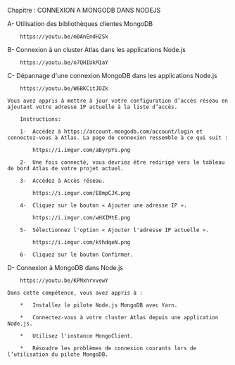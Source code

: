 Chapitre : CONNEXION A MONGODB DANS NODEJS

A-  Utilisation des bibliothèques clientes MongoDB

        https://youtu.be/m0AnEndH2Sk

B-  Connexion à un cluster Atlas dans les applications Node.js

        https://youtu.be/o7QHIUkM1aY

C-  Dépannage d'une connexion MongoDB dans les applications Node.js

        https://youtu.be/W6BKCitJDZk

    Vous avez appris à mettre à jour votre configuration d’accès réseau en ajoutant votre adresse IP actuelle à la liste d’accès.

        Instructions:

        1-  Accédez à https://account.mongodb.com/account/login et connectez-vous à Atlas. La page de connexion ressemble à ce qui suit :
            
            https://i.imgur.com/aByrpYs.png

        2-  Une fois connecté, vous devriez être redirigé vers le tableau de bord Atlas de votre projet actuel.

        3-  Accédez à Accès réseau.

            https://i.imgur.com/E8mpCJK.png
        
        4-  Cliquez sur le bouton « Ajouter une adresse IP ».

            https://i.imgur.com/wHXIMtE.png

        5-  Sélectionnez l'option « Ajouter l'adresse IP actuelle ».

            https://i.imgur.com/kthdqeN.png

        6-  Cliquez sur le bouton Confirmer.

D-  Connexion à MongoDB dans Node.js

        https://youtu.be/KPMxhrvvewY

    Dans cette compétence, vous avez appris à :

        *   Installez le pilote Node.js MongoDB avec Yarn.

        *   Connectez-vous à votre cluster Atlas depuis une application Node.js.

        *   Utilisez l'instance MongoClient.

        *   Résoudre les problèmes de connexion courants lors de l’utilisation du pilote MongoDB.


